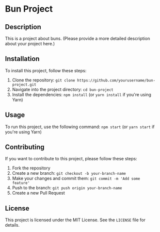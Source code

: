 # Bun Project

## Description

This is a project about buns. (Please provide a more detailed description about your project here.)

## Installation

To install this project, follow these steps:

1. Clone the repository: `git clone https://github.com/yourusername/bun-project.git`
2. Navigate into the project directory: `cd bun-project`
3. Install the dependencies: `npm install` (or `yarn install` if you're using Yarn)

## Usage

To run this project, use the following command: `npm start` (or `yarn start` if you're using Yarn)

## Contributing

If you want to contribute to this project, please follow these steps:

1. Fork the repository
2. Create a new branch: `git checkout -b your-branch-name`
3. Make your changes and commit them: `git commit -m 'Add some feature'`
4. Push to the branch: `git push origin your-branch-name`
5. Create a new Pull Request

## License

This project is licensed under the MIT License. See the `LICENSE` file for details.